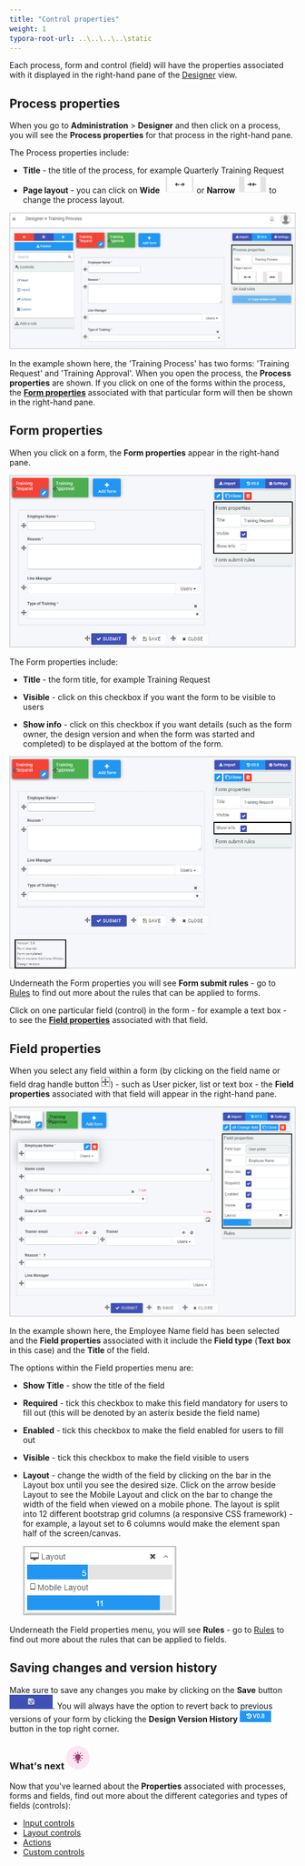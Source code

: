 ```yaml
---
title: "Control properties"
weight: 1
typora-root-url: ..\..\..\..\static
---
```


Each process, form and control (field) will have the properties associated with it displayed in the right-hand pane of the [Designer](/docs/platform/application-designer/designer/) view. 

## Process properties ##
When you go to **Administration** > **Designer** and then click on a process, you will see the **Process properties** for that process in the right-hand pane.

The Process properties include:

- **Title** - the title of the process, for example Quarterly Training Request
- **Page layout** - you can click on **Wide** ![Wide button](/images/wide-resized.png)or **Narrow**  ![Narrow button](/images/narrow-resized.png) to change the process layout.

![Process and form properties](/images/process-properties-trainingprocess.jpg)

In the example shown here, the 'Training Process' has two forms: 'Training Request' and 'Training Approval'. When you open the process, the **Process properties** are shown. If you click on one of the forms within the process, the [**Form properties**](#form-properties) associated with that particular form will then be shown in the right-hand pane. 



## Form properties ##
When you click on a form, the **Form properties** appear in the right-hand pane.

![Form properties](/images/form-properties-trainingprocess.jpg)

The Form properties include:

- **Title** - the form title, for example Training Request

- **Visible** - click on this checkbox if you want the form to be visible to users

- **Show info** - click on this checkbox if you want details (such as the form owner, the design version and when the form was started and completed) to be displayed at the bottom of the form.

![Form information](/images/form-properties-show-info-version.jpg)

Underneath the Form properties you will see **Form submit rules** - go to [Rules](/docs/platform/rules/) to find out more about the rules that can be applied to forms.

Click on one particular field (control) in the form - for example a text box - to see the [**Field properties**](#field-properties) associated with that field. 



## Field properties ##
When you select any field within a form (by clicking on the field name or field drag handle button ![Drag handle button](/images/draghandlewhite-frame.png)) - such as User picker, list or text box - the **Field properties** associated with that field will appear in the right-hand pane.

![Field properties](/images/field-properties-trainingprocess2.png)

In the example shown here, the Employee Name field has been selected and the **Field properties** associated with it include the **Field type** (**Text box** in this case) and the **Title** of the field.

The options within the Field properties menu are:

- **Show Title** - show the title of the field

- **Required** - tick this checkbox to make this field mandatory for users to fill out (this will be denoted by an asterix beside the field name)

- **Enabled** - tick this checkbox to make the field enabled for users to fill out

- **Visible** - tick this checkbox to make the field visible to users

- **Layout** - change the width of the field by clicking on the bar in the Layout box until you see the desired size. Click on the arrow beside Layout to see the Mobile Layout and click on the bar to change the width of the field when viewed on a mobile phone. The layout is split into 12 different bootstrap grid columns (a responsive CSS framework) - for example, a layout set to 6 columns  would make the element span half of the screen/canvas.

  ![Changing text box width](/images/textboxsize-frame2.png) 

Underneath the Field properties menu, you will see **Rules** - go to [Rules](/docs/platform/rules/) to find out more about the rules that can be applied to fields.

## Saving changes and version history ##
Make sure to save any changes you make by clicking on the **Save** button ![Save](/images/saveprocess.png). You will always have the option to revert back to previous versions of your form by clicking the **Design Version History** ![Version button](/images/version8.png) button in the top right corner.



### What's next  ![Idea icon](/images/18.png) ###

Now that you've learned about the **Properties** associated with processes, forms and fields, find out more about the different categories and types of fields (controls):

- [Input controls](/docs/platform/controls/input/)
- [Layout controls](/docs/platform/controls/layout/)
- [Actions](/docs/platform/controls/actions/)
- [Custom controls](/docs/platform/controls/custom/)







